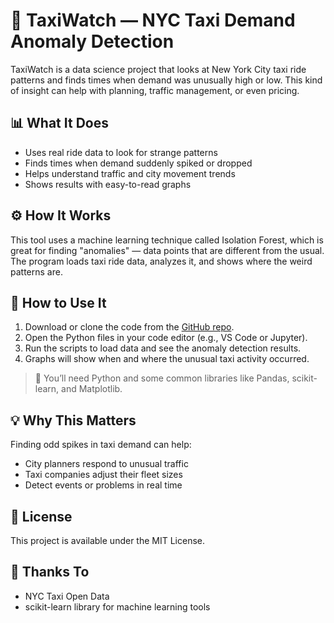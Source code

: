 # 🚕 TaxiWatch — NYC Taxi Demand Anomaly Detection

TaxiWatch is a data science project that looks at New York City taxi ride patterns and finds times when demand was unusually high or low. This kind of insight can help with planning, traffic management, or even pricing.

## 📊 What It Does

- Uses real ride data to look for strange patterns
- Finds times when demand suddenly spiked or dropped
- Helps understand traffic and city movement trends
- Shows results with easy-to-read graphs

## ⚙️ How It Works

This tool uses a machine learning technique called Isolation Forest, which is great for finding "anomalies" — data points that are different from the usual. The program loads taxi ride data, analyzes it, and shows where the weird patterns are.

## 🚀 How to Use It

1. Download or clone the code from the [GitHub repo](https://github.com/lathifshaik/Anomoly-Detection-in-NYC-taxi-demand).
2. Open the Python files in your code editor (e.g., VS Code or Jupyter).
3. Run the scripts to load data and see the anomaly detection results.
4. Graphs will show when and where the unusual taxi activity occurred.

> 📌 You’ll need Python and some common libraries like Pandas, scikit-learn, and Matplotlib.

## 💡 Why This Matters

Finding odd spikes in taxi demand can help:
- City planners respond to unusual traffic
- Taxi companies adjust their fleet sizes
- Detect events or problems in real time

## 📄 License

This project is available under the MIT License.

## 🙏 Thanks To

- NYC Taxi Open Data
- scikit-learn library for machine learning tools

